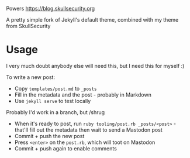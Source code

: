 Powers https://blog.skullsecurity.org

A pretty simple fork of Jekyll's default theme, combined with my theme from SkullSecurity

# Usage

I very much doubt anybody else will need this, but I need this for myself :)

To write a new post:

* Copy `templates/post.md` to `_posts`
* Fill in the metadata and the post - probably in Markdown
* Use `jekyll serve` to test locally

Probably I'd work in a branch, but /shrug

* When it's ready to post, run `ruby tooling/post.rb _posts/<post>` - that'll fill out the metadata then wait to send a Mastodon post
* Commit + push the new post
* Press `<enter>` on the `post.rb`, which will toot on Mastodon
* Commit + push again to enable comments
